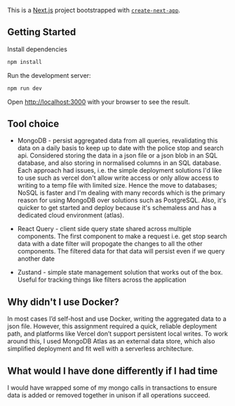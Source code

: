 This is a [Next.js](https://nextjs.org) project bootstrapped with [`create-next-app`](https://nextjs.org/docs/app/api-reference/cli/create-next-app).

## Getting Started

Install dependencies

```bash
npm install
```

Run the development server:

```bash
npm run dev
```

Open [http://localhost:3000](http://localhost:3000) with your browser to see the result.

## Tool choice

- MongoDB - persist aggregated data from all queries, revalidating this data on a daily basis to keep up to date with the police stop and search api. Considered storing the data in a json file or a json blob in an SQL database, and also storing in normalised columns in an SQL database. Each approach had issues, i.e. the simple deployment solutions I'd like to use such as vercel don't allow write access or only allow access to writing to a temp file with limited size. Hence the move to databases; NoSQL is faster and I'm dealing with many records which is the primary reason for using MongoDB over solutions such as PostgreSQL. Also, it's quicker to get started and deploy because it's schemaless and has a dedicated cloud environment (atlas).

- React Query - client side query state shared across multiple components. The first component to make a request i.e. get stop search data with a date filter will propogate the changes to all the other components. The filtered data for that data will persist even if we query another date

- Zustand - simple state management solution that works out of the box. Useful for tracking things like filters across the application

## Why didn't I use Docker?

In most cases I’d self-host and use Docker, writing the aggregated data to a json file. However, this assignment required a quick, reliable deployment path, and platforms like Vercel don’t support persistent local writes. To work around this, I used MongoDB Atlas as an external data store, which also simplified deployment and fit well with a serverless architecture.

## What would I have done differently if I had time

I would have wrapped some of my mongo calls in transactions to ensure data is added or removed together in unison if all operations succeed.
